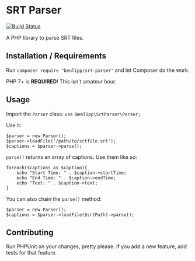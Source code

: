 SRT Parser
=
[![Build Status](https://travis-ci.org/benlipp/srt-parser.svg?branch=master)](https://travis-ci.org/benlipp/srt-parser)

A PHP library to parse SRT files.

Installation / Requirements
-
Run 
`composer require "benlipp/srt-parser"`
and let Composer do the work.

PHP 7+ is **REQUIRED**! This isn't amateur hour.  

Usage
-
Import the `Parser` class: `use Benlipp\SrtParser\Parser;`

Use it:
````
$parser = new Parser();
$parser->loadFile('/path/to/srtfile.srt');
$captions = $parser->parse();
````
`parse()` returns an array of captions. Use them like so:

````
foreach($captions as $caption){
    echo "Start Time: " . $caption->startTime;
    echo "End Time: " . $caption->endTime;
    echo "Text: " . $caption->text;
}
````
You can also chain the `parse()` method:
````
$parser = new Parser();
$captions = $parser->loadFile($srtPath)->parse();
````

Contributing
-
Run PHPUnit on your changes, pretty please. If you add a new feature, add tests for that feature.
